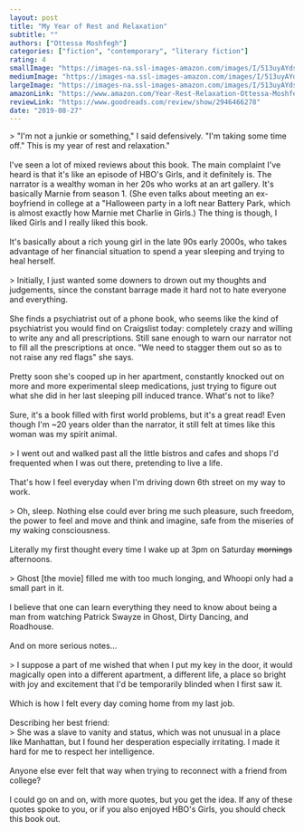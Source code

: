 ```yaml
---
layout: post
title: "My Year of Rest and Relaxation"
subtitle: ""
authors: ["Ottessa Moshfegh"]
categories: ["fiction", "contemporary", "literary fiction"]
rating: 4
smallImage: "https://images-na.ssl-images-amazon.com/images/I/513uyAYdssL._SL75_.jpg"
mediumImage: "https://images-na.ssl-images-amazon.com/images/I/513uyAYdssL._SL160_.jpg"
largeImage: "https://images-na.ssl-images-amazon.com/images/I/513uyAYdssL.jpg"
amazonLink: "https://www.amazon.com/Year-Rest-Relaxation-Ottessa-Moshfegh/dp/0525522115?SubscriptionId=AKIAIJ2AKIQ4OQOZEBZA&tag=jacopete-20&linkCode=xm2&camp=2025&creative=165953&creativeASIN=0525522115"
reviewLink: "https://www.goodreads.com/review/show/2946466278"
date: "2019-08-27"
---
```

&gt; "I'm not a junkie or something," I said defensively. "I'm taking some time off." This is my year of rest and relaxation."<br /><br />I've seen a lot of mixed reviews about this book. The main complaint I've heard is that it's like an episode of HBO's Girls, and it definitely is. The narrator is a wealthy woman in her 20s who works at an art gallery. It's basically Marnie from season 1. (She even talks about meeting an ex-boyfriend in college at a "Halloween party in a loft near Battery Park, which is almost exactly how Marnie met Charlie in Girls.) The thing is though, I liked Girls and I really liked this book.<br /><br />It's basically about a rich young girl in the late 90s early 2000s, who takes advantage of her financial situation to spend a year sleeping and trying to heal herself.<br /><br />&gt; Initially, I just wanted some downers to drown out my thoughts and judgements, since the constant barrage made it hard not to hate everyone and everything.<br /><br />She finds a psychiatrist out of a phone book, who seems like the kind of psychiatrist you would find on Craigslist today: completely crazy and willing to write any and all prescriptions. Still sane enough to warn our narrator not to fill all the prescriptions at once. "We need to stagger them out so as to not raise any red flags" she says.<br /><br />Pretty soon she's cooped up in her apartment, constantly knocked out on more and more experimental sleep medications, just trying to figure out what she did in her last sleeping pill induced trance. What's not to like?<br /><br />Sure, it's a book filled with first world problems, but it's a great read! Even though I'm ~20 years older than the narrator, it still felt at times like this woman was my spirit animal.<br /><br />&gt; I went out and walked past all the little bistros and cafes and shops I'd frequented when I was out there, pretending to live a life.<br /><br />That's how I feel everyday when I'm driving down 6th street on my way to work.<br /><br />&gt; Oh, sleep. Nothing else could ever bring me such pleasure, such freedom, the power to feel and move and think and imagine, safe from the miseries of my waking consciousness.<br /><br />Literally my first thought every time I wake up at 3pm on Saturday ~~mornings~~ afternoons.<br /><br />&gt; Ghost [the movie] filled me with too much longing, and Whoopi only had a small part in it.<br /><br />I believe that one can learn everything they need to know about being a man from watching Patrick Swayze in Ghost, Dirty Dancing, and Roadhouse.<br /><br />And on more serious notes...<br /><br />&gt; I suppose a part of me wished that when I put my key in the door, it would magically open into a different apartment, a different life, a place so bright with joy and excitement that I'd be temporarily blinded when I first saw it.<br /><br />Which is how I felt every day coming home from my last job.<br /><br />Describing her best friend:<br />&gt; She was a slave to vanity and status, which was not unusual in a place like Manhattan, but I found her desperation especially irritating. I made it hard for me to respect her intelligence.<br /><br />Anyone else ever felt that way when trying to reconnect with a friend from college?<br /><br />I could go on and on, with more quotes, but you get the idea. If any of these quotes spoke to you, or if you also enjoyed HBO's Girls, you should check this book out.
